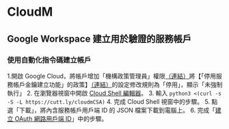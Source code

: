 # CloudM
## Google Workspace 建立用於驗證的服務帳戶
### 使用自動化指令碼建立帳戶
1.開啟 Google Cloud，將帳戶增加「機構政策管理員」權限[（連結）](https://console.cloud.google.com/iam-admin/iam)將【「停用服務帳戶金鑰建立功能」的政策】[（連結）](https://console.cloud.google.com/iam-admin/orgpolicies/iam-disableServiceAccountKeyCreation)的設定修改規則為「停用」，顯示「未強制執行」
2. 在瀏覽器視窗中開啟 [Cloud Shell 編輯器](https://ssh.cloud.google.com/cloudshell/editor?shellonly=true)。
3. 輸入 
```python3 <(curl -s -S -L https://cutt.ly/cloudmCSA)```
4. 完成 Cloud Shell 視窗中的步驟。
5. 點選「下載」，將內含服務帳戶用戶端 ID 的 JSON 檔案下載到電腦上。
6. 完成「[建立 OAuth 網路用戶端 ID](https://support.google.com/workspacemigrate/answer/9222992)」中的步驟。
